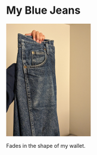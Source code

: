 # My Blue Jeans

<img src="../media/2023-10-31.jpg" style="width: 45%;">

Fades in the shape of my wallet.